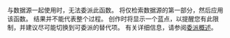 
与数据源一起使用时，无法委派此函数。 将仅检索数据源的第一部分，然后应用该函数。 结果并不能代表整个过程。  创作时将显示一个蓝点，以提醒您有此限制，并建议尽可能切换到可委派的替代项。 有关详细信息，请参阅[委派概述](../maker/canvas-apps/delegation-overview.md)。

